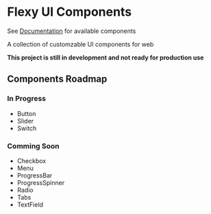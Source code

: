 # Flexy UI Components

See [Documentation](https://nureon22.github.io/flexy-components/) for available components

A collection of customzable UI components for web

**This project is still in development and not ready for production use**

## Components Roadmap

### In Progress

- Button
- Slider
- Switch

### Comming Soon

- Checkbox
- Menu
- ProgressBar
- ProgressSpinner
- Radio
- Tabs
- TextField
